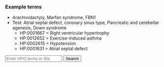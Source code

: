 <!-- --- -->
<!-- title: "AI HPO finder" -->
<!-- date: 2025-06-28T00:00:01+10:00 -->
<!-- weight: 9 -->
<!-- --- -->

### Example terms

* Arachnodactyly, Marfan syndrome, FBN1
* Test: Atrial septal defect, coronary sinus type, Pancreatic and cerebellar agenesis, Down syndrome
    - HP:0001667 = Right ventricular hypertrophy
    - HP:0012652 = Exercise-induced asthma
    - HP:0002615 = Hypotension
    - HP:0001631 = Atrial septal defect


<input id="hpoInput" type="text" placeholder="Enter HPO terms or IDs">
<button id="sendBtn">Search</button>

<pre id="results"></pre>


<script>
document.getElementById("sendBtn").addEventListener("click", async () => {
  const input = document.getElementById("hpoInput").value;

  const res = await fetch("https://dynamic-manatee-fe5240.netlify.app/.netlify/functions/agent", {
    method: "POST",
    headers: {
      "Content-Type": "application/json"
    },
    body: JSON.stringify({ hpo: input })
  });

  const data = await res.json();

  // Try to parse the reply as JSON array
  let terms;
  try {
    terms = JSON.parse(data.reply);
  } catch(e) {
    terms = [];
  }

  let html = "";

  if (terms.length > 0) {
    html += "<ul>";
    terms.forEach(term => {
      html += `<li>${term}</li>`;
    });
    html += "</ul>";
  } else {
    html = "<p>No HPO terms found.</p>";
  }

  document.getElementById("results").innerHTML = html;
});
</script>

